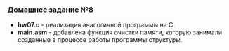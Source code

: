 ### Домашнее задание №8
- **hw07.c** - реализация аналогичной программы на С.  
- **main.asm** - добавлена функция очистки памяти, которую занимали созданные в процессе работы программы структуры.

